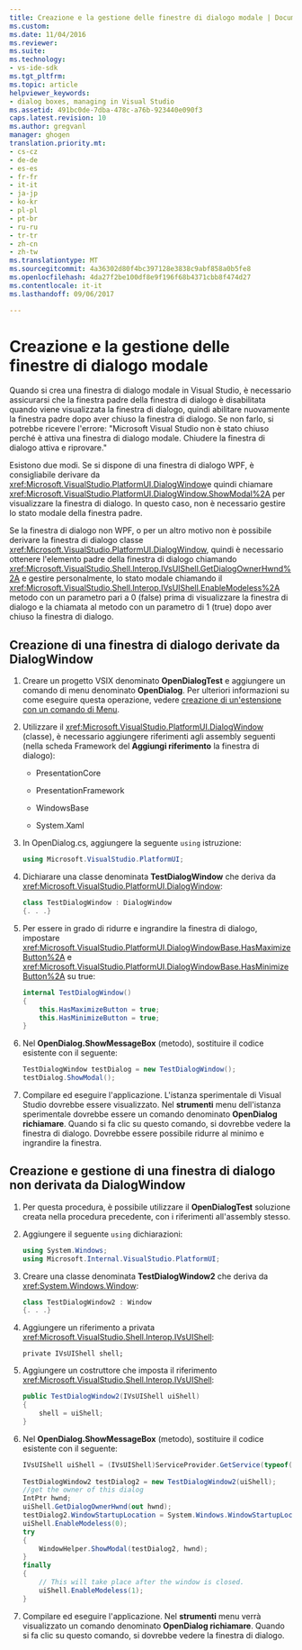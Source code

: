 ```yaml
---
title: Creazione e la gestione delle finestre di dialogo modale | Documenti Microsoft
ms.custom: 
ms.date: 11/04/2016
ms.reviewer: 
ms.suite: 
ms.technology:
- vs-ide-sdk
ms.tgt_pltfrm: 
ms.topic: article
helpviewer_keywords:
- dialog boxes, managing in Visual Studio
ms.assetid: 491bc0de-7dba-478c-a76b-923440e090f3
caps.latest.revision: 10
ms.author: gregvanl
manager: ghogen
translation.priority.mt:
- cs-cz
- de-de
- es-es
- fr-fr
- it-it
- ja-jp
- ko-kr
- pl-pl
- pt-br
- ru-ru
- tr-tr
- zh-cn
- zh-tw
ms.translationtype: MT
ms.sourcegitcommit: 4a36302d80f4bc397128e3838c9abf858a0b5fe8
ms.openlocfilehash: 4da27f2be100df8e9f196f68b4371cbb8f474d27
ms.contentlocale: it-it
ms.lasthandoff: 09/06/2017

---
```

# <a name="creating-and-managing-modal-dialog-boxes"></a>Creazione e la gestione delle finestre di dialogo modale
Quando si crea una finestra di dialogo modale in Visual Studio, è necessario assicurarsi che la finestra padre della finestra di dialogo è disabilitata quando viene visualizzata la finestra di dialogo, quindi abilitare nuovamente la finestra padre dopo aver chiuso la finestra di dialogo. Se non farlo, si potrebbe ricevere l'errore: "Microsoft Visual Studio non è stato chiuso perché è attiva una finestra di dialogo modale. Chiudere la finestra di dialogo attiva e riprovare."  
  
 Esistono due modi. Se si dispone di una finestra di dialogo WPF, è consigliabile derivare da <xref:Microsoft.VisualStudio.PlatformUI.DialogWindow>e quindi chiamare <xref:Microsoft.VisualStudio.PlatformUI.DialogWindow.ShowModal%2A> per visualizzare la finestra di dialogo. In questo caso, non è necessario gestire lo stato modale della finestra padre.  
  
 Se la finestra di dialogo non WPF, o per un altro motivo non è possibile derivare la finestra di dialogo classe <xref:Microsoft.VisualStudio.PlatformUI.DialogWindow>, quindi è necessario ottenere l'elemento padre della finestra di dialogo chiamando <xref:Microsoft.VisualStudio.Shell.Interop.IVsUIShell.GetDialogOwnerHwnd%2A> e gestire personalmente, lo stato modale chiamando il <xref:Microsoft.VisualStudio.Shell.Interop.IVsUIShell.EnableModeless%2A> metodo con un parametro pari a 0 (false) prima di visualizzare la finestra di dialogo e la chiamata al metodo con un parametro di 1 (true) dopo aver chiuso la finestra di dialogo.  
  
## <a name="creating-a-dialog-box-derived-from-dialogwindow"></a>Creazione di una finestra di dialogo derivate da DialogWindow  
  
1.  Creare un progetto VSIX denominato **OpenDialogTest** e aggiungere un comando di menu denominato **OpenDialog**. Per ulteriori informazioni su come eseguire questa operazione, vedere [creazione di un'estensione con un comando di Menu](../extensibility/creating-an-extension-with-a-menu-command.md).  
  
2.  Utilizzare il <xref:Microsoft.VisualStudio.PlatformUI.DialogWindow> (classe), è necessario aggiungere riferimenti agli assembly seguenti (nella scheda Framework del **Aggiungi riferimento** la finestra di dialogo):  
  
    -   PresentationCore  
  
    -   PresentationFramework  
  
    -   WindowsBase  
  
    -   System.Xaml  
  
3.  In OpenDialog.cs, aggiungere la seguente `using` istruzione:  
  
    ```csharp  
    using Microsoft.VisualStudio.PlatformUI;  
    ```  
  
4.  Dichiarare una classe denominata **TestDialogWindow** che deriva da <xref:Microsoft.VisualStudio.PlatformUI.DialogWindow>:  
  
    ```csharp  
    class TestDialogWindow : DialogWindow  
    {. . .}  
    ```  
  
5.  Per essere in grado di ridurre e ingrandire la finestra di dialogo, impostare <xref:Microsoft.VisualStudio.PlatformUI.DialogWindowBase.HasMaximizeButton%2A> e <xref:Microsoft.VisualStudio.PlatformUI.DialogWindowBase.HasMinimizeButton%2A> su true:  
  
    ```csharp  
    internal TestDialogWindow()  
    {  
        this.HasMaximizeButton = true;  
        this.HasMinimizeButton = true;  
    }  
    ```  
  
6.  Nel **OpenDialog.ShowMessageBox** (metodo), sostituire il codice esistente con il seguente:  
  
    ```csharp  
    TestDialogWindow testDialog = new TestDialogWindow();  
    testDialog.ShowModal();  
    ```  
  
7.  Compilare ed eseguire l'applicazione. L'istanza sperimentale di Visual Studio dovrebbe essere visualizzato. Nel **strumenti** menu dell'istanza sperimentale dovrebbe essere un comando denominato **OpenDialog richiamare**. Quando si fa clic su questo comando, si dovrebbe vedere la finestra di dialogo. Dovrebbe essere possibile ridurre al minimo e ingrandire la finestra.  
  
## <a name="creating-and-managing-a-dialog-box-not-derived-from-dialogwindow"></a>Creazione e gestione di una finestra di dialogo non derivata da DialogWindow  
  
1.  Per questa procedura, è possibile utilizzare il **OpenDialogTest** soluzione creata nella procedura precedente, con i riferimenti all'assembly stesso.  
  
2.  Aggiungere il seguente `using` dichiarazioni:  
  
    ```csharp  
    using System.Windows;  
    using Microsoft.Internal.VisualStudio.PlatformUI;  
    ```  
  
3.  Creare una classe denominata **TestDialogWindow2** che deriva da <xref:System.Windows.Window>:  
  
    ```csharp  
    class TestDialogWindow2 : Window  
    {. . .}  
    ```  
  
4.  Aggiungere un riferimento a privata <xref:Microsoft.VisualStudio.Shell.Interop.IVsUIShell>:  
  
    ```  
    private IVsUIShell shell;  
    ```  
  
5.  Aggiungere un costruttore che imposta il riferimento <xref:Microsoft.VisualStudio.Shell.Interop.IVsUIShell>:  
  
    ```csharp  
    public TestDialogWindow2(IVsUIShell uiShell)  
    {  
        shell = uiShell;  
    }  
    ```  
  
6.  Nel **OpenDialog.ShowMessageBox** (metodo), sostituire il codice esistente con il seguente:  
  
    ```csharp  
    IVsUIShell uiShell = (IVsUIShell)ServiceProvider.GetService(typeof(SVsUIShell));  
  
    TestDialogWindow2 testDialog2 = new TestDialogWindow2(uiShell);  
    //get the owner of this dialog  
    IntPtr hwnd;  
    uiShell.GetDialogOwnerHwnd(out hwnd);  
    testDialog2.WindowStartupLocation = System.Windows.WindowStartupLocation.CenterOwner;  
    uiShell.EnableModeless(0);  
    try  
    {  
        WindowHelper.ShowModal(testDialog2, hwnd);  
    }  
    finally  
    {  
        // This will take place after the window is closed.  
        uiShell.EnableModeless(1);  
    }  
    ```  
  
7.  Compilare ed eseguire l'applicazione. Nel **strumenti** menu verrà visualizzato un comando denominato **OpenDialog richiamare**. Quando si fa clic su questo comando, si dovrebbe vedere la finestra di dialogo.
